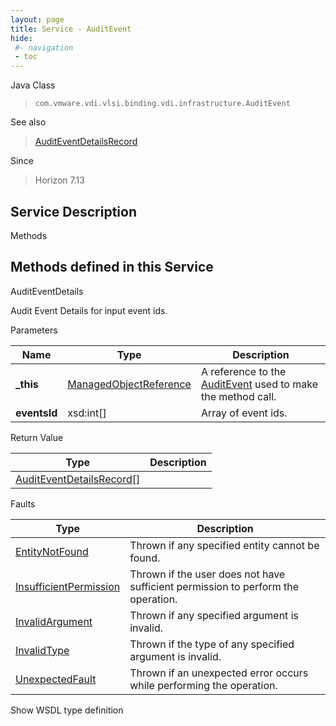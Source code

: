 ```yaml
---
layout: page
title: Service - AuditEvent
hide:
 #- navigation
 - toc
---
```


  
  
  



Java Class  
> `com.vmware.vdi.vlsi.binding.vdi.infrastructure.AuditEvent`

See also  
> [AuditEventDetailsRecord](vdi.infrastructure.AuditEvent.AuditEventDetailsRecord.md)

Since  
> Horizon 7.13


  


## Service Description

Methods

Methods defined in this Service   
---  
AuditEventDetails  
  



Audit Event Details for input event ids. 

Parameters 

Name| Type| Description  
---|---|---  
**_this**| [ManagedObjectReference](vmodl.ManagedObjectReference.md)|  A reference to the [AuditEvent](vdi.infrastructure.AuditEvent.md) used to make the method call.   
**eventsId**|  xsd:int[]|  Array of event ids.   
  
  


Return Value 

Type |  Description   
---|---  
[AuditEventDetailsRecord[]](vdi.infrastructure.AuditEvent.AuditEventDetailsRecord.md)|   
  


Faults 

Type |  Description   
---|---  
[EntityNotFound](vdi.fault.EntityNotFound.md)| Thrown if any specified entity cannot be found.  
[InsufficientPermission](vdi.fault.InsufficientPermission.md)| Thrown if the user does not have sufficient permission to perform the operation.  
[InvalidArgument](vdi.fault.InvalidArgument.md)| Thrown if any specified argument is invalid.  
[InvalidType](vdi.fault.InvalidType.md)| Thrown if the type of any specified argument is invalid.  
[UnexpectedFault](vdi.fault.UnexpectedFault.md)| Thrown if an unexpected error occurs while performing the operation.  
  
Show WSDL type definition

  
  
  
  
  
  
  
